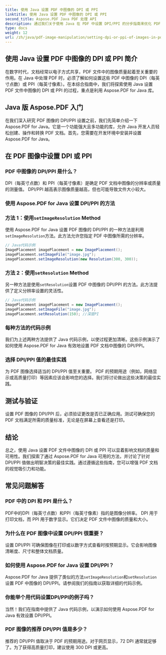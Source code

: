 ```yaml
---
title: 使用 Java 设置 PDF 中图像的 DPI 或 PPI
linktitle: 使用 Java 设置 PDF 中图像的 DPI 或 PPI
second_title: Aspose.PDF Java PDF 处理 API
description: 通过我们关于使用 Java 在 PDF 中设置 DPI/PPI 的分步指南来优化 PDF 图像质量。了解如何增强文档的打印和数字显示功能。
type: docs
weight: 12
url: /zh/java/pdf-image-manipulation/setting-dpi-or-ppi-of-images-in-pdf-using-java/
---
```


## 使用 Java 设置 PDF 中图像的 DPI 或 PPI 简介

在数字时代，文档经常以电子方式共享，PDF 文件中的图像质量起着至关重要的作用。在 Java 中处理 PDF 时，必须了解如何设置这些 PDF 中图像的 DPI（每英寸点数）或 PPI（每英寸像素）。在本综合指南中，我们将探索使用 Java 设置 PDF 文件中图像的 DPI 或 PPI 的过程，重点是利用 Aspose.PDF for Java 库。

## Java 版 Aspose.PDF 入门

在我们深入研究 PDF 图像的 DPI/PPI 设置之前，我们先简单介绍一下 Aspose.PDF for Java。它是一个功能强大且多功能的库，允许 Java 开发人员轻松创建、操作和转换 PDF 文档。首先，您需要在开发环境中安装并设置 Aspose.PDF for Java。

## 在 PDF 图像中设置 DPI 或 PPI

### PDF 中图像的 DPI/PPI 是什么？

DPI（每英寸点数）和 PPI（每英寸像素）是确定 PDF 文档中图像的分辨率或质量的测量值。 DPI/PPI 越高表示图像质量越高，但也可能导致文件大小较大。

### 使用 Aspose.PDF for Java 设置 DPI/PPI 的方法

### 方法 1：使用`setImageResolution` Method

使用 Aspose.PDF for Java 设置 PDF 图像的 DPI/PPI 的一种方法是利用`setImageResolution`方法。此方法允许您指定 PDF 中图像所需的分辨率。

```java
// Java代码示例
ImagePlacement imagePlacement = new ImagePlacement();
imagePlacement.setImageFile("image.jpg");
imagePlacement.setImageResolution(new Resolution(300, 300));
```

### 方法 2：使用`setResolution` Method

另一种方法是使用`setResolution`设置 PDF 中图像的 DPI/PPI 的方法。此方法提供了定义分辨率设置的灵活性。

```java
// Java代码示例
ImagePlacement imagePlacement = new ImagePlacement();
imagePlacement.setImageFile("image.jpg");
imagePlacement.setResolution(150); //深度PI
```

### 每种方法的代码示例

我们为上述两种方法提供了 Java 代码示例，以使过程更加清晰。这些示例演示了如何使用 Aspose.PDF for Java 有效地设置 PDF 文档中图像的 DPI/PPI。

### 选择 DPI/PPI 值的最佳实践

为 PDF 图像选择适当的 DPI/PPI 值至关重要。 PDF 的预期用途（例如，网络显示或高质量打印）等因素应该会影响您的选择。我们将讨论做出这些决策的最佳实践。

## 测试与验证

设置 PDF 图像的 DPI/PPI 后，必须验证更改是否已正确应用。测试可确保您的 PDF 文档满足所需的质量标准，无论是在屏幕上查看还是打印。

## 结论

总之，使用 Java 设置 PDF 文件中图像的 DPI 或 PPI 可以显着影响文档的质量和可用性。我们探索了通过 Aspose.PDF for Java 可用的方法，并讨论了针对 DPI/PPI 值做出明智决策的最佳实践。通过遵循这些指南，您可以增强 PDF 文档的视觉吸引力和功能。

## 常见问题解答

### PDF 中的 DPI 和 PPI 是什么？

PDF中的DPI（每英寸点数）和PPI（每英寸像素）指的是图像分辨率。 DPI 用于打印文档，而 PPI 用于数字显示。它们决定 PDF 文件中图像的质量和大小。

### 为什么在 PDF 图像中设置 DPI/PPI 很重要？

设置 DPI/PPI 可确保图像在打印或以数字方式查看时按预期显示。它会影响图像清晰度、尺寸和整体文档质量。

### 如何使用 Aspose.PDF for Java 设置 DPI/PPI？

 Aspose.PDF for Java 提供了类似的方法`setImageResolution`和`setResolution`设置 PDF 中图像的 DPI/PPI。请参阅我们的指南以获取详细的代码示例。

### 你能举个用代码设置DPI/PPI的例子吗？

当然！我们在指南中提供了 Java 代码示例，以演示如何使用 Aspose.PDF for Java 有效设置 DPI/PPI。

### PDF 图像的推荐 DPI/PPI 值是多少？

推荐的 DPI/PPI 值取决于 PDF 的预期用途。对于网页显示，72 DPI 通常就足够了。为了获得高质量打印，建议使用 300 DPI 或更高。